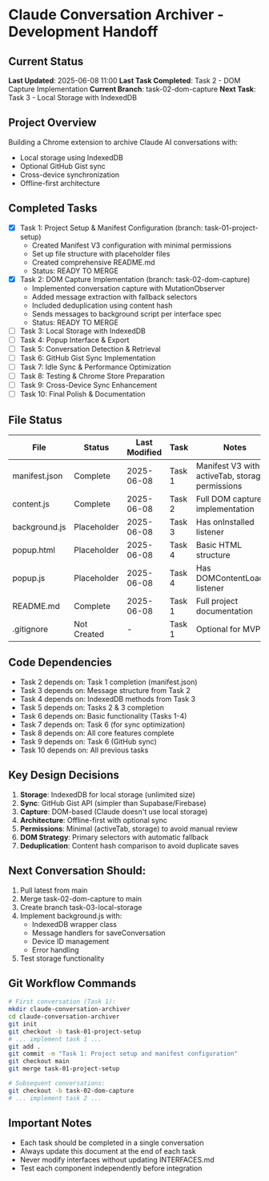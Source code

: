 # Claude Conversation Archiver - Development Handoff

## Current Status
**Last Updated**: 2025-06-08 11:00
**Last Task Completed**: Task 2 - DOM Capture Implementation
**Current Branch**: task-02-dom-capture
**Next Task**: Task 3 - Local Storage with IndexedDB

## Project Overview
Building a Chrome extension to archive Claude AI conversations with:
- Local storage using IndexedDB
- Optional GitHub Gist sync
- Cross-device synchronization
- Offline-first architecture

## Completed Tasks
- [x] Task 1: Project Setup & Manifest Configuration (branch: task-01-project-setup)
  - Created Manifest V3 configuration with minimal permissions
  - Set up file structure with placeholder files
  - Created comprehensive README.md
  - Status: READY TO MERGE
- [x] Task 2: DOM Capture Implementation (branch: task-02-dom-capture)
  - Implemented conversation capture with MutationObserver
  - Added message extraction with fallback selectors
  - Included deduplication using content hash
  - Sends messages to background script per interface spec
  - Status: READY TO MERGE
- [ ] Task 3: Local Storage with IndexedDB
- [ ] Task 4: Popup Interface & Export
- [ ] Task 5: Conversation Detection & Retrieval
- [ ] Task 6: GitHub Gist Sync Implementation
- [ ] Task 7: Idle Sync & Performance Optimization
- [ ] Task 8: Testing & Chrome Store Preparation
- [ ] Task 9: Cross-Device Sync Enhancement
- [ ] Task 10: Final Polish & Documentation

## File Status
| File | Status | Last Modified | Task | Notes |
|------|---------|--------------|------|-------|
| manifest.json | Complete | 2025-06-08 | Task 1 | Manifest V3 with activeTab, storage permissions |
| content.js | Complete | 2025-06-08 | Task 2 | Full DOM capture implementation |
| background.js | Placeholder | 2025-06-08 | Task 3 | Has onInstalled listener |
| popup.html | Placeholder | 2025-06-08 | Task 4 | Basic HTML structure |
| popup.js | Placeholder | 2025-06-08 | Task 4 | Has DOMContentLoaded listener |
| README.md | Complete | 2025-06-08 | Task 1 | Full project documentation |
| .gitignore | Not Created | - | Task 1 | Optional for MVP |

## Code Dependencies
- Task 2 depends on: Task 1 completion (manifest.json)
- Task 3 depends on: Message structure from Task 2
- Task 4 depends on: IndexedDB methods from Task 3
- Task 5 depends on: Tasks 2 & 3 completion
- Task 6 depends on: Basic functionality (Tasks 1-4)
- Task 7 depends on: Task 6 (for sync optimization)
- Task 8 depends on: All core features complete
- Task 9 depends on: Task 6 (GitHub sync)
- Task 10 depends on: All previous tasks

## Key Design Decisions
1. **Storage**: IndexedDB for local storage (unlimited size)
2. **Sync**: GitHub Gist API (simpler than Supabase/Firebase)
3. **Capture**: DOM-based (Claude doesn't use local storage)
4. **Architecture**: Offline-first with optional sync
5. **Permissions**: Minimal (activeTab, storage) to avoid manual review
6. **DOM Strategy**: Primary selectors with automatic fallback
7. **Deduplication**: Content hash comparison to avoid duplicate saves

## Next Conversation Should:
1. Pull latest from main
2. Merge task-02-dom-capture to main
3. Create branch task-03-local-storage
4. Implement background.js with:
   - IndexedDB wrapper class
   - Message handlers for saveConversation
   - Device ID management
   - Error handling
5. Test storage functionality

## Git Workflow Commands
```bash
# First conversation (Task 1):
mkdir claude-conversation-archiver
cd claude-conversation-archiver
git init
git checkout -b task-01-project-setup
# ... implement task 1 ...
git add .
git commit -m "Task 1: Project setup and manifest configuration"
git checkout main
git merge task-01-project-setup

# Subsequent conversations:
git checkout -b task-02-dom-capture
# ... implement task 2 ...
```

## Important Notes
- Each task should be completed in a single conversation
- Always update this document at the end of each task
- Never modify interfaces without updating INTERFACES.md
- Test each component independently before integration
